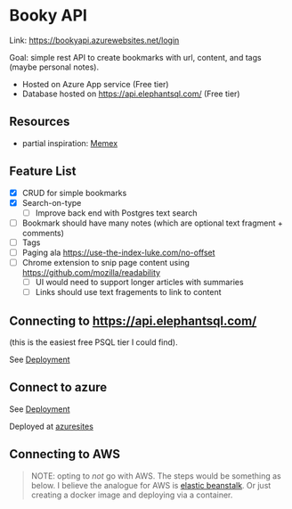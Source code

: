# Booky API

Link: https://bookyapi.azurewebsites.net/login

Goal: simple rest API to create bookmarks with url, content, and tags (maybe personal notes).

- Hosted on Azure App service (Free tier)
- Database hosted on https://api.elephantsql.com/ (Free tier)

## Resources

- partial inspiration: [Memex](https://github.com/WorldBrain/Memex)

## Feature List

- [x] CRUD for simple bookmarks
- [x] Search-on-type
    - [ ] Improve back end with Postgres text search
- [ ] Bookmark should have many notes (which are optional text fragment + comments)
- [ ] Tags
- [ ] Paging ala https://use-the-index-luke.com/no-offset
- [ ] Chrome extension to snip page content using https://github.com/mozilla/readability
    - [ ] UI would need to support longer articles with summaries 
    - [ ] Links should use text fragements to link to content

## Connecting to https://api.elephantsql.com/

(this is the easiest free PSQL tier I could find).

See [Deployment](./Deployment/README.md)


## Connect to azure

See [Deployment](./Deployment/README.md)

Deployed at [azuresites](https://bookyapi.azurewebsites.net/)

## Connecting to AWS

> NOTE: opting to *not* go with AWS. The steps would be something as below.
> I believe the analogue for AWS is [elastic beanstalk](https://docs.aws.amazon.com/elasticbeanstalk/latest/dg/dotnet-core-tutorial.html).
> Or just creating a docker image and deploying via a container.
